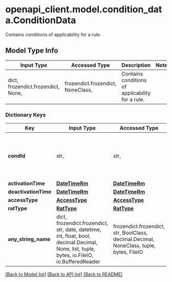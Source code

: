 # openapi_client.model.condition_data.ConditionData

Contains conditions of applicability for a rule.

## Model Type Info
Input Type | Accessed Type | Description | Notes
------------ | ------------- | ------------- | -------------
dict, frozendict.frozendict, None,  | frozendict.frozendict, NoneClass,  | Contains conditions of applicability for a rule. | 

### Dictionary Keys
Key | Input Type | Accessed Type | Description | Notes
------------ | ------------- | ------------- | ------------- | -------------
**condId** | str,  | str,  | Uniquely identifies the condition data within a PDU session. | 
**activationTime** | [**DateTimeRm**](DateTimeRm.md) | [**DateTimeRm**](DateTimeRm.md) |  | [optional] 
**deactivationTime** | [**DateTimeRm**](DateTimeRm.md) | [**DateTimeRm**](DateTimeRm.md) |  | [optional] 
**accessType** | [**AccessType**](AccessType.md) | [**AccessType**](AccessType.md) |  | [optional] 
**ratType** | [**RatType**](RatType.md) | [**RatType**](RatType.md) |  | [optional] 
**any_string_name** | dict, frozendict.frozendict, str, date, datetime, int, float, bool, decimal.Decimal, None, list, tuple, bytes, io.FileIO, io.BufferedReader | frozendict.frozendict, str, BoolClass, decimal.Decimal, NoneClass, tuple, bytes, FileIO | any string name can be used but the value must be the correct type | [optional]

[[Back to Model list]](../../README.md#documentation-for-models) [[Back to API list]](../../README.md#documentation-for-api-endpoints) [[Back to README]](../../README.md)

